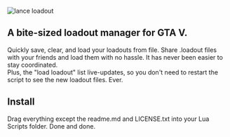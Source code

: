 ![lance loadout](https://i.imgur.com/etLy6vI.png)

## A bite-sized loadout manager for GTA V.  
Quickly save, clear, and load your loadouts from file. Share .loadout files with your friends and load them with no hassle. It has never been easier to stay coordinated.    
Plus, the "load loadout" list live-updates, so you don't need to restart the script to see the new loadout files. Ever.  

## Install
Drag everything except the readme.md and LICENSE.txt into your Lua Scripts folder. Done and done.
